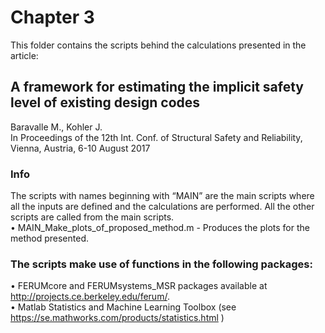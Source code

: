 # Chapter 3
This folder contains the scripts behind the calculations presented in the article:  
## A framework for estimating the implicit safety level of existing design codes
Baravalle M., Kohler J.  
In Proceedings of the 12th Int. Conf. of Structural Safety and Reliability, Vienna, Austria, 6-10 August 2017  

### Info  
The scripts with names beginning with “MAIN” are the main scripts where all the inputs are defined and the calculations are performed. All the other scripts are called from the main scripts.  
•	MAIN_Make_plots_of_proposed_method.m - Produces the plots for the method presented.   

### The scripts make use of functions in the following packages:    
•	FERUMcore and FERUMsystems_MSR packages available at http://projects.ce.berkeley.edu/ferum/.   
•	Matlab Statistics and Machine Learning Toolbox (see https://se.mathworks.com/products/statistics.html )  



